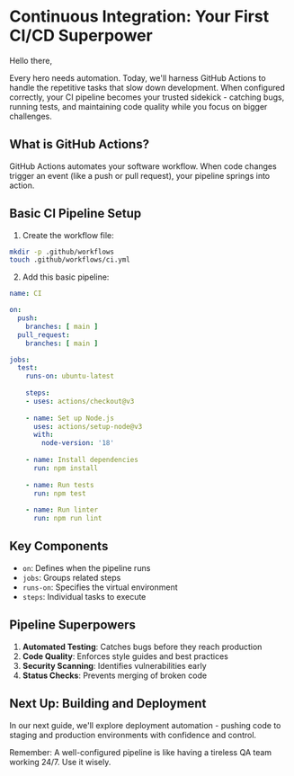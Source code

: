 # Continuous Integration: Your First CI/CD Superpower

Hello there,

Every hero needs automation. Today, we'll harness GitHub Actions to handle the repetitive tasks that slow down development. When configured correctly, your CI pipeline becomes your trusted sidekick - catching bugs, running tests, and maintaining code quality while you focus on bigger challenges.

## What is GitHub Actions?
GitHub Actions automates your software workflow. When code changes trigger an event (like a push or pull request), your pipeline springs into action.

## Basic CI Pipeline Setup

1. Create the workflow file:
```bash
mkdir -p .github/workflows
touch .github/workflows/ci.yml
```

2. Add this basic pipeline:
```yaml
name: CI

on:
  push:
    branches: [ main ]
  pull_request:
    branches: [ main ]

jobs:
  test:
    runs-on: ubuntu-latest
    
    steps:
    - uses: actions/checkout@v3
    
    - name: Set up Node.js
      uses: actions/setup-node@v3
      with:
        node-version: '18'
        
    - name: Install dependencies
      run: npm install
      
    - name: Run tests
      run: npm test
      
    - name: Run linter
      run: npm run lint
```

## Key Components
- `on`: Defines when the pipeline runs
- `jobs`: Groups related steps
- `runs-on`: Specifies the virtual environment
- `steps`: Individual tasks to execute

## Pipeline Superpowers
1. **Automated Testing**: Catches bugs before they reach production
2. **Code Quality**: Enforces style guides and best practices
3. **Security Scanning**: Identifies vulnerabilities early
4. **Status Checks**: Prevents merging of broken code

## Next Up: Building and Deployment
In our next guide, we'll explore deployment automation - pushing code to staging and production environments with confidence and control.

Remember: A well-configured pipeline is like having a tireless QA team working 24/7. Use it wisely.